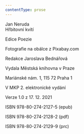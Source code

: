 ```yaml
---
contentType: prose
---
```


Jan Neruda  
Hřbitovní kvítí

Edice Poezie

  

Fotografie na obálce z Pixabay.com

  

Redakce Jaroslava Bednářová

Vydala Městská knihovna v Praze

  

Mariánské nám. 1, 115 72 Praha 1

V MKP 2. elektronické vydání

  

Verze 1.0 z 17. 12. 2021

ISBN 978-80-274-2127-5 (epub)

  

ISBN 978-80-274-2128-2 (pdf)

  

ISBN 978-80-274-2129-9 (prc)
